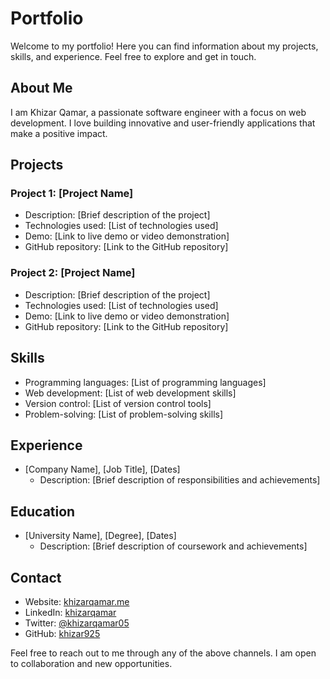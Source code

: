# Portfolio

Welcome to my portfolio! Here you can find information about my projects, skills, and experience. Feel free to explore and get in touch.

## About Me

I am Khizar Qamar, a passionate software engineer with a focus on web development. I love building innovative and user-friendly applications that make a positive impact. 

## Projects

### Project 1: [Project Name]

- Description: [Brief description of the project]
- Technologies used: [List of technologies used]
- Demo: [Link to live demo or video demonstration]
- GitHub repository: [Link to the GitHub repository]

### Project 2: [Project Name]

- Description: [Brief description of the project]
- Technologies used: [List of technologies used]
- Demo: [Link to live demo or video demonstration]
- GitHub repository: [Link to the GitHub repository]

## Skills

- Programming languages: [List of programming languages]
- Web development: [List of web development skills]
- Version control: [List of version control tools]
- Problem-solving: [List of problem-solving skills]

## Experience

- [Company Name], [Job Title], [Dates]
    - Description: [Brief description of responsibilities and achievements]

## Education

- [University Name], [Degree], [Dates]
    - Description: [Brief description of coursework and achievements]

## Contact

- Website: [khizarqamar.me](https://khizarqamar.me)
- LinkedIn: [khizarqamar](https://www.linkedin.com/in/khizarqamar)
- Twitter: [@khizarqamar05](https://twitter.com/khizarqamar05)
- GitHub: [khizar925](https://github.com/khizar925)

Feel free to reach out to me through any of the above channels. I am open to collaboration and new opportunities.
